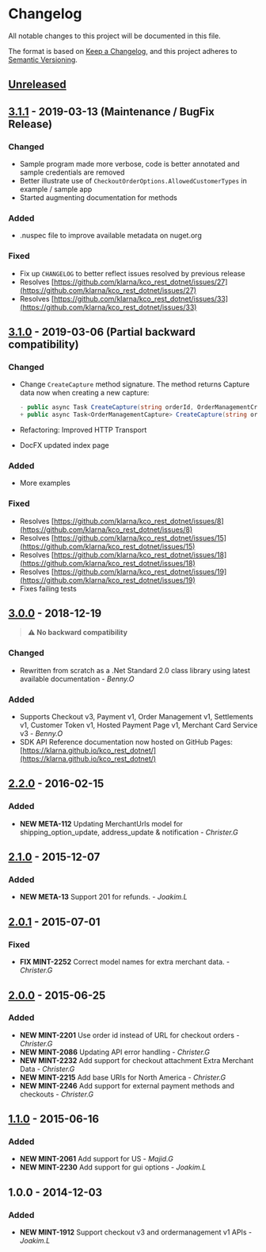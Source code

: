 <!-- markdownlint-disable MD024 MD036 -->

# Changelog

All notable changes to this project will be documented in this file.

The format is based on [Keep a Changelog](https://keepachangelog.com/en/1.0.0/),
and this project adheres to [Semantic Versioning](https://semver.org/spec/v2.0.0.html).

## [Unreleased]

## [3.1.1] - 2019-03-13 (Maintenance / BugFix Release)

### Changed

- Sample program made more verbose, code is better annotated and sample credentials are removed
- Better illustrate use of `CheckoutOrderOptions.AllowedCustomerTypes` in example / sample app
- Started augmenting documentation for methods

### Added

- .nuspec file to improve available metadata on nuget.org

### Fixed

- Fix up `CHANGELOG` to better reflect issues resolved by previous release
- Resolves [https://github.com/klarna/kco_rest_dotnet/issues/27](https://github.com/klarna/kco_rest_dotnet/issues/27)
- Resolves [https://github.com/klarna/kco_rest_dotnet/issues/33](https://github.com/klarna/kco_rest_dotnet/issues/33)

## [3.1.0] - 2019-03-06 (**Partial backward compatibility**)

### Changed

- Change `CreateCapture` method signature. The method returns Capture data now when creating a new capture:

    ```csharp
    - public async Task CreateCapture(string orderId, OrderManagementCreateCapture capture)
    + public async Task<OrderManagementCapture> CreateCapture(string orderId, OrderManagementCreateCapture capture)
    ```

- Refactoring: Improved HTTP Transport
- DocFX updated index page

### Added

- More examples

### Fixed

- Resolves [https://github.com/klarna/kco_rest_dotnet/issues/8](https://github.com/klarna/kco_rest_dotnet/issues/8)
- Resolves [https://github.com/klarna/kco_rest_dotnet/issues/15](https://github.com/klarna/kco_rest_dotnet/issues/15)
- Resolves [https://github.com/klarna/kco_rest_dotnet/issues/18](https://github.com/klarna/kco_rest_dotnet/issues/18)
- Resolves [https://github.com/klarna/kco_rest_dotnet/issues/19](https://github.com/klarna/kco_rest_dotnet/issues/19)
- Fixes failing tests

## [3.0.0] - 2018-12-19

> **⚠️ No backward compatibility**

### Changed

- Rewritten from scratch as a .Net Standard 2.0 class library using latest available documentation - *Benny.O*

### Added

- Supports Checkout v3, Payment v1, Order Management v1, Settlements v1, Customer Token v1, Hosted Payment Page v1, Merchant Card Service v3 - *Benny.O*
- SDK API Reference documentation now hosted on GitHub Pages: [https://klarna.github.io/kco_rest_dotnet/](https://klarna.github.io/kco_rest_dotnet/)

## [2.2.0] - 2016-02-15

### Added

- **NEW META-112** Updating MerchantUrls model for shipping_option_update, address_update & notification - *Christer.G*

## [2.1.0] - 2015-12-07

### Added

- **NEW META-13** Support 201 for refunds. - *Joakim.L*

## [2.0.1] - 2015-07-01

### Fixed

- **FIX MINT-2252** Correct model names for extra merchant data. - *Christer.G*

## [2.0.0] - 2015-06-25

### Added

- **NEW MINT-2201** Use order id instead of URL for checkout orders - *Christer.G*
- **NEW MINT-2086** Updating API error handling - *Christer.G*
- **NEW MINT-2232** Add support for checkout attachment Extra Merchant Data - *Christer.G*
- **NEW MINT-2215** Add base URIs for North America - *Christer.G*
- **NEW MINT-2246** Add support for external payment methods and checkouts - *Christer.G*

## [1.1.0] - 2015-06-16

### Added

- **NEW MINT-2061** Add support for US - *Majid.G*
- **NEW MINT-2230** Add support for gui options - *Joakim.L*

## 1.0.0 - 2014-12-03

### Added

- **NEW MINT-1912** Support checkout v3 and ordermanagement v1 APIs - *Joakim.L*

[Unreleased]: https://github.com/klarna/kco_rest_dotnet/compare/v3.1.0...HEAD
[3.1.1]: https://github.com/klarna/kco_rest_dotnet/compare/v3.1.0...v3.1.1
[3.1.0]: https://github.com/klarna/kco_rest_dotnet/compare/v3.0.0...v3.1.0
[3.0.0]: https://github.com/klarna/kco_rest_dotnet/compare/v2.2.0...v3.0.0
[2.2.0]: https://github.com/klarna/kco_rest_dotnet/compare/v2.1.0...v2.2.0
[2.1.0]: https://github.com/klarna/kco_rest_dotnet/compare/v2.0.1...v2.1.0
[2.0.1]: https://github.com/klarna/kco_rest_dotnet/compare/v2.0.0...v2.0.1
[2.0.0]: https://github.com/klarna/kco_rest_dotnet/compare/v1.1.0...v2.0.0
[1.1.0]: https://github.com/klarna/kco_rest_dotnet/compare/v1.0.0...v1.1.0
